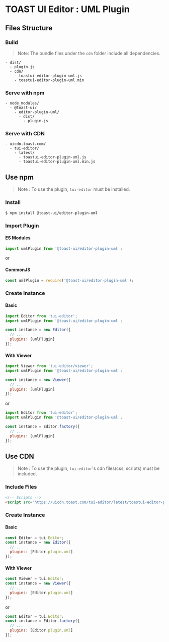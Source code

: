 # TOAST UI Editor : UML Plugin

## Files Structure

### Build

> Note: The bundle files under the `cdn` folder include all dependencies.

```
- dist/
  - plugin.js
  - cdn/
    - toastui-editor-plugin-uml.js
    - toastui-editor-plugin-uml.min
```

### Serve with npm

```
- node_modules/
  - @toast-ui/
    - editor-plugin-uml/
      - dist/
        - plugin.js
```

### Serve with CDN

```
- uicdn.toast.com/
  - tui-editor/
    - latest/
      - toastui-editor-plugin-uml.js
      - toastui-editor-plugin-uml.min.js
```

## Use npm

> Note : To use the plugin, `tui-editor` must be installed.

### Install

```sh
$ npm install @toast-ui/editor-plugin-uml
```

### Import Plugin

#### ES Modules

```js
import umlPlugin from '@toast-ui/editor-plugin-uml';
```

or

#### CommonJS

```js
const umlPlugin = require('@toast-ui/editor-plugin-uml');
```

### Create Instance

#### Basic

```js
import Editor from 'tui-editor';
import umlPlugin from '@toast-ui/editor-plugin-uml';

const instance = new Editor({
  // ...
  plugins: [umlPlugin]
});
```

#### With Viewer

```js
import Viewer from 'tui-editor/viewer';
import umlPlugin from '@toast-ui/editor-plugin-uml';

const instance = new Viewer({
  // ...
  plugins: [umlPlugin]
});
```

or

```js
import Editor from 'tui-editor';
import umlPlugin from '@toast-ui/editor-plugin-uml';

const instance = Editor.factory({
  // ...
  plugins: [umlPlugin]
});
```

## Use CDN

> Note : To use the plugin, `tui-editor`'s cdn files(css, scripts) must be included.

### Include Files

```html
<!-- Scripts -->
<script src="https://uicdn.toast.com/tui-editor/latest/toastui-editor-plugin-uml.min.js"></script>
```

### Create Instance

#### Basic

```js
const Editor = tui.Editor;
const instance = new Editor({
  // ...
  plugins: [Editor.plugin.uml]
});
```

#### With Viewer

```js
const Viewer = tui.Editor;
const instance = new Viewer({
  // ...
  plugins: [Editor.plugin.uml]
});
```

or

```js
const Editor = tui.Editor;
const instance = Editor.factory({
  // ...
  plugins: [Editor.plugin.uml]
});
```
